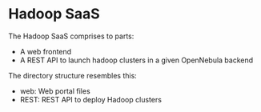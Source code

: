 Hadoop SaaS
===========

The Hadoop SaaS comprises to parts:
 * A web frontend 
 * A REST API to launch hadoop clusters in a given OpenNebula backend

The directory structure resembles this:
 * web: Web portal files
 * REST: REST API to deploy Hadoop clusters
